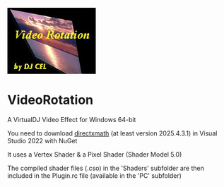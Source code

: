 ![logo](https://github.com/djcel/VirtualDJ-VideoRotation-Win64/blob/main/VideoRotation.JPG?raw=true "")
# VideoRotation
A VirtualDJ Video Effect for Windows 64-bit

You need to download [directxmath](https://github.com/Microsoft/DirectXMat) (at least version 2025.4.3.1) in Visual Studio 2022 with NuGet 

It uses a Vertex Shader & a Pixel Shader (Shader Model 5.0)

The compiled shader files (.cso) in the 'Shaders' subfolder are then included in the Plugin.rc file (available in the 'PC' subfolder)
